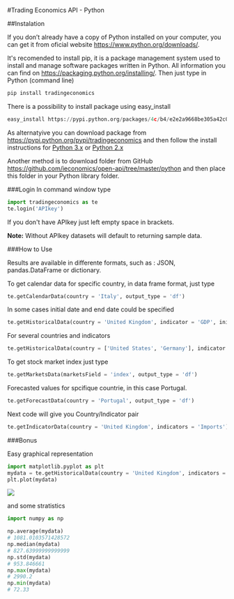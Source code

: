 
#Trading Economics API - Python

##Instalation

If you don’t already have a copy of Python installed on your computer, you can get it from oficial website https://www.python.org/downloads/.  

It's recomended to install pip, it is a package management system used to install and manage software packages written in Python. All information you can find on https://packaging.python.org/installing/. Then just type in Python (command line) 
```python
pip install tradingeconomics
```

There is a possibility to install package using easy_install 
```python
easy_install https://pypi.python.org/packages/4c/b4/e2e2a9668be305a42c0644b3eb5d4d1034ae062653ef737d7e80c1423d28/tradingeconomics-0.2.9.tar.gz
```

As alternatyive you can download package from https://pypi.python.org/pypi/tradingeconomics and then follow the install instructions for [Python 3.x](https://docs.python.org/3/install/) or [Python 2.x](https://docs.python.org/2/install/)  

Another method is to download folder from GitHub https://github.com/ieconomics/open-api/tree/master/python and then place this folder in your Python library folder.

###Login
In command window type

```python
import tradingeconomics as te
te.login('APIkey')
```
If you don't have APIkey just left empty space in brackets.  

**Note:** Without APIkey  datasets will default to returning sample data.

###How to Use

Results are available in differente formats, such as : JSON, pandas.DataFrame or dictionary.

To get calendar data for specific country, in data frame format, just type
```python
te.getCalendarData(country = 'Italy', output_type = 'df')
```

In some cases initial date and end date could be specified
```python
te.getHistoricalData(country = 'United Kingdom', indicator = 'GDP', initDate= '1990-01-01', endDate= '2015-01-01')
```

For several countries and indicators
```python
te.getHistoricalData(country = ['United States', 'Germany'], indicator = ['Exports','Imports', 'GDP'], initDate= '1990-01-01', endDate= '2015-01-01')
```

To get stock market index just type
```python
te.getMarketsData(marketsField = 'index', output_type = 'df')
```

Forecasted values for spcifique countrie, in this case Portugal. 
```python
te.getForecastData(country = 'Portugal', output_type = 'df')
```

Next code will give you Country/Indicator pair
```python
te.getIndicatorData(country = 'United Kingdom', indicators = 'Imports')
```

###Bonus

Easy graphical representation
```python
import matplotlib.pyplot as plt
mydata = te.getHistoricalData(country = 'United Kingdom', indicators = 'GDP')
plt.plot(mydata)
```
![](C:\Users\Analyst\Desktop/uk_gdp.png)

and some stratistics
```python
import numpy as np

np.average(mydata)
# 1081.0103571428572
np.median(mydata)
# 827.63999999999999
np.std(mydata)
# 953.846661
np.max(mydata)
# 2990.2
np.min(mydata)
# 72.33
```


